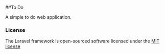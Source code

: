 ##To Do

A simple to do web application.

### License

The Laravel framework is open-sourced software licensed under the [MIT license](http://opensource.org/licenses/MIT)
